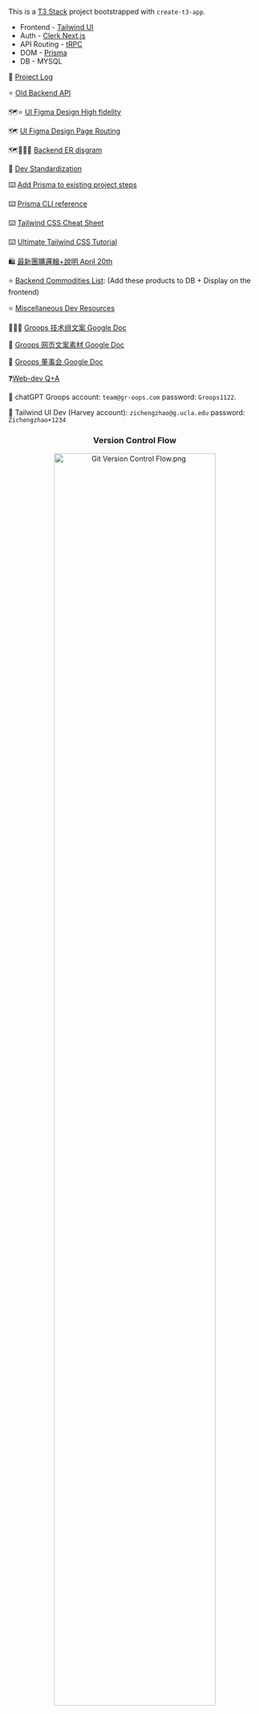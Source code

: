 
This is a [T3 Stack](https://create.t3.gg/) project bootstrapped with `create-t3-app`.

* Frontend - [Tailwind UI](https://tailwindui.com/components)
* Auth - [Clerk Next.js](https://clerk.com/docs/nextjs/get-started-with-nextjs)
* API Routing - [tRPC](https://trpc.io/docs/)
* DOM - [Prisma](https://www.prisma.io/docs)
* DB - MYSQL

📆 [Project Log](https://github.com/orgs/GroopsWebDev/projects/2)

⭐️ [Old Backend API](https://docs.google.com/document/d/1zgcdkEQzLEyuTI9KCrQLMYMc40TMqAafL1m6j7mcan4/edit#heading=h.7202i2lbl1p3)

🗺️⭐️ [UI Figma Design High fidelity](https://www.figma.com/file/7HXhy23kgizbej6cWZh3qA/Groops?type=design&node-id=363-4163&t=XCdgI5OjwkC8W3V5-0)

🗺️ [UI Figma Design Page Routing](https://www.figma.com/file/CBk2Ut3511bv54BuOUbmAw/Groops-User-Flow?type=whiteboard&node-id=0-1&t=tHJRPMVvh2iEtrlh-0)

🗺️🧑🏻‍💻 [Backend ER disgram](https://lucid.app/lucidchart/a938cde6-3b28-4ff7-8886-640e5ae5233d/edit?shared=true&page=0_0&invitationId=inv_d276e011-6fb4-429e-814f-4be425b53329#)

📝 [Dev Standardization](https://uwoca-my.sharepoint.com/:p:/g/personal/czhan672_uwo_ca/EVUIgLS4TY1AvOaXxFb3wLoBhI0iKf6BFOLQuVjPHSnwjQ?e=VdJRwa)

⌨️ [Add Prisma to existing project steps](https://www.prisma.io/docs/getting-started/setup-prisma/add-to-existing-project/relational-databases-typescript-postgresql)

⌨️ [Prisma CLI reference](https://www.prisma.io/docs/reference/api-reference/command-reference#db-pull)

⌨️ [Tailwind CSS Cheat Sheet](https://nerdcave.com/tailwind-cheat-sheet)

⌨️ [Ultimate Tailwind CSS Tutorial](https://www.youtube.com/watch?v=pfaSUYaSgRo)

🛍️ [最新團購邏輯+說明 April 20th](https://docs.google.com/document/d/1_vmmMtdhGWJg9gy_RMMCRAJhYQAxJYdPyOAUc_hiSMk/edit#heading=h.bypzj6sb1uvj)

⭐️ [Backend Commodities List](https://uwoca-my.sharepoint.com/:x:/g/personal/czhan672_uwo_ca/EbgkCuTfktNItYqdIJKolooBwYDQbcUHkj8rqhmVrJK8vw?e=x0cUj4): (Add these products to DB + Display on the frontend)

⭐️ [Miscellaneous Dev Resources](https://uwoca-my.sharepoint.com/:w:/g/personal/czhan672_uwo_ca/ERWT4wNFbClPrRtoF49y3eUBeVWG58FtnWjCzUfrirjA8Q?e=JQpzj2)

🧑🏻‍💻 [Groops 技术组文案 Google Doc](https://drive.google.com/drive/folders/1WMX8lih_z8u6f5l4JqASJsooj5A1BmVc)

📑 [Groops 网页文案素材 Google Doc](https://drive.google.com/drive/folders/1P12ub1fNfw6AiWATmXrmP9MWOvJXKDdl)

🧰 [Groops 董事会 Google Doc](https://drive.google.com/drive/folders/1xEKxPaBMwIzt-sqtS7GUNSB6pYQxiqd2)

❓[Web-dev Q+A](https://docs.google.com/document/d/1xbTEm59amO6YChKOCzaQmR2yuxGz1lV-g4aclH5apiY/edit?usp=sharing)

🔑 chatGPT Groops account: `team@gr-oops.com` password: `Groops1122`.

🔑 Tailwind UI Dev (Harvey account): `zichengzhao@g.ucla.edu` password: `Zichengzhao+1234`


<div align="center">
  <h3>Version Control Flow</h3>
  <img alt= "Git Version Control Flow.png" src="https://github.com/GroopsWebDev/Groops-Ecommerce-Website/blob/derick-clark-auth/README_Img/Git%20Version%20Control%20Flow.png" width="80%"/>
</div>
<p align="center"><i>~Before changing your code:</i></p>
<p align="center">Git pull <b>Derick</b> (make sure your branch is consistent with the <b>Derick</b> branch)</p>
<p align="center">Coding…</p>
<p align="center"><i>~After changing your code:</i></p>
<p align="center">Git push (push your code to your branch - > PR to the <b>Derick</b> branch)</p>
<p align="center">Derick resolves any merge conflicts/bugs -> PR <b>Dev</b> branch -> Henry+Linus peer review</p>

<div align="center">
  <h3>Folder Structure + File Naming Convention</h3>
  <img alt= "File Naming Convention.png" src="https://github.com/GroopsWebDev/Groops-Ecommerce-Website/blob/derick-clark-auth/README_Img/naming%20convention.png" width="100%"/>
</div>

<div align="center">
  <h3>Dev Timeline</h3>
  <img alt= "Dev Timeline.png" src="https://github.com/GroopsWebDev/Groops-Ecommerce-Website/blob/derick-clark-auth/README_Img/tech%20timeline.png" width="70%"/>
</div>

## Getting Started
Clone down this repository. You will need `node.js` and `git` installed globally on your machine.

🚨 Read the First Steps of the [T3 Stack setup](https://create.t3.gg/en/usage/first-steps)

1. Clone the repository
```yaml
https://github.com/GroopsWebDev/Groops-Ecommerce-Website.git
```

2. Add `.env` file to the root directory and configure the credentials in that file

```yaml
cp .env.example .env
```

3. NPM Install
```yaml
npm install
```

4. Run `npx prisma db pull` from the root directory 
(The db pull command connects to your database and adds Prisma models to your Prisma schema that reflect the current database schema.)
```yaml
npx prisma db pull
```

5. Install/Update Prisma Client 
```yaml
npx prisma generate
```

⌨️ [Add Prisma to existing project steps](https://www.prisma.io/docs/getting-started/setup-prisma/add-to-existing-project/relational-databases-typescript-postgresql)

<div align="center">
  <img alt= "Prisma DB pull.png" src="https://github.com/GroopsWebDev/Groops-Ecommerce-Website/blob/derick-clark-auth/README_Img/prisma%20db%20pull.png" width="80%"/>
</div>

<div align="center">
  <img alt= "Prisma DB pull.png" src="https://github.com/GroopsWebDev/Groops-Ecommerce-Website/blob/Derick/README_Img/Change%20the%20database%20schema.png" width="80%"/>
</div>

Run `npx prisma studio` to access the GUI to view and edit data in your database
```yaml
npx prisma studio
```

Run `npx prisma studio` to access the GUI to view and edit data in your database
```yaml
npx prisma studio
```

6. View the app locally
```yaml
npm run dev
```

7. Follow T3 Frist Steps for further configurations
```yaml
https://create.t3.gg/en/usage/first-steps
```

## Front End SVG Embedment:

(Adobe XD account is reuqired to use Adobe XD App. ‼️ Only 2 devices are allowed to use one account simultaneously ‼️)

🔑 Adobe XD Account Username: 
```yaml
cartiern@okimart.com
```
Adobe XD Account Password: 
```yaml
Lkh123456
```

👁️ Groops XD Design File Online (missing special fonts): 

```yaml
https://js.design/f/tG6OLu?p=Ug3WOcDXLK
```

<div align="center">
  <h3>Agile Devops</h3>
  <img alt= "agile_devops.png" src="https://github.com/GroopsWebDev/Groops-Ecommerce-Website/blob/derick-clark-auth/README_Img/agile_devops.png" width="100%"/>
</div>

<div align="center">
  <h3>Scrum Framework</h3>
  <img alt= "scrum_framework.png" src="https://github.com/GroopsWebDev/Groops-Ecommerce-Website/blob/derick-clark-auth/README_Img/scrum_framework.png" width="100%"/>
</div>


## What's next? How do I make an app with this?

We try to keep this project as simple as possible, so you can start with just the scaffolding we set up for you, and add additional things later when they become necessary.

If you are not familiar with the different technologies used in this project, please refer to the respective docs. If you still are in the wind, please join our [Discord](https://t3.gg/discord) and ask for help.

- [Next.js](https://nextjs.org)
- [NextAuth.js](https://next-auth.js.org)
- [Prisma](https://prisma.io)
- [Tailwind CSS](https://tailwindcss.com)
- [tRPC](https://trpc.io)

## Learn More

To learn more about the [T3 Stack](https://create.t3.gg/), take a look at the following resources:

- [Documentation](https://create.t3.gg/)
- [Learn the T3 Stack](https://create.t3.gg/en/faq#what-learning-resources-are-currently-available) — Check out these awesome tutorials

You can check out the [create-t3-app GitHub repository](https://github.com/t3-oss/create-t3-app) — your feedback and contributions are welcome!

## How do I deploy this?

Follow our deployment guides for [Vercel](https://create.t3.gg/en/deployment/vercel) and [Docker](https://create.t3.gg/en/deployment/docker) for more information.



Shopping Cart item storage methods:
https://www.pc6.com/infoview/Article_29864.html

To add new product information to database(Release 1.0)
type 'npx prisma studio' in terminal to open localhost port
the port contains basic UI.
